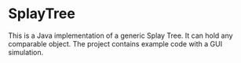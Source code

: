 # SplayTree
This is a Java implementation of a generic Splay Tree. It can hold any comparable object. The project contains example code with a GUI simulation.
